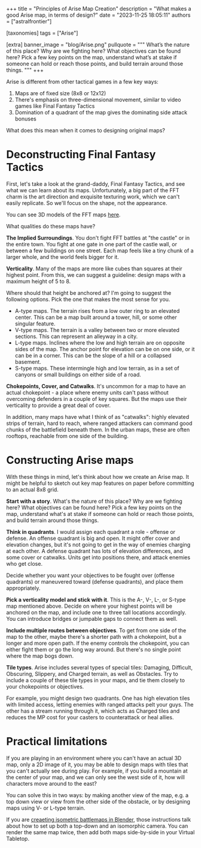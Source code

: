 +++
title = "Principles of Arise Map Creation"
description = "What makes a good Arise map, in terms of design?"
date = "2023-11-25 18:05:11"
authors = ["astralfrontier"]

[taxonomies]
tags = ["Arise"]

[extra]
banner_image = "blog/Arise.png"
pullquote = """
What’s the nature of this place? Why are we fighting here? What objectives can be found here?
Pick a few key points on the map, understand what’s at stake if someone can hold or reach those points, and build terrain around those things.
"""
+++

Arise is different from other tactical games in a few key ways:

1. Maps are of fixed size (8x8 or 12x12)
2. There's emphasis on three-dimensional movement, similar to video games like Final Fantasy Tactics
3. Domination of a quadrant of the map gives the dominating side attack bonuses

What does this mean when it comes to designing original maps?

<!-- more -->

# Deconstructing Final Fantasy Tactics

First, let's take a look at the grand-daddy, Final Fantasy Tactics, and see what we can learn about its maps.
Unfortunately, a big part of the FFT charm is the art direction and exquisite texturing work,
which we can't easily replicate. So we'll focus on the shape, not the appearance.

You can see 3D models of the FFT maps [here](https://www.cavesofnarshe.com/fft/maps/index.php).

What qualities do these maps have?

**The Implied Surroundings**. You don't fight FFT battles at "the castle"
or in the entire town. You fight at one gate in one part of the castle wall,
or between a few buildings on one street.
Each map feels like a tiny chunk of a larger whole,
and the world feels bigger for it.

**Verticality**. Many of the maps are more like cubes than squares at their highest point.
From this, we can suggest a guideline: design maps with a maximum height of 5 to 8.

Where should that height be anchored at? I'm going to suggest the following options.
Pick the one that makes the most sense for you.

- A-type maps. The terrain rises from a low outer ring to an elevated center. This can be a map built around a tower, hill, or some other singular feature.
- V-type maps. The terrain is a valley between two or more elevated sections. This can represent an alleyway in a city.
- L-type maps. Inclines where the low and high terrain are on opposite sides of the map. The anchor point for elevation can be on one side, or it can be in a corner. This can be the slope of a hill or a collapsed basement.
- S-type maps. These intermingle high and low terrain, as in a set of canyons or small buildings on either side of a road.

**Chokepoints, Cover, and Catwalks**. It's uncommon for a map to have an actual chokepoint - a place
where enemy units can't pass without overcoming defenders in a couple of key squares.
But the maps use their verticality to provide a great deal of cover.

In addition, many maps have what I think of as "catwalks": highly elevated strips of terrain,
hard to reach, where ranged attackers can command good chunks of the battlefield beneath them.
In the urban maps, these are often rooftops, reachable from one side of the building.

# Constructing Arise maps

With these things in mind, let's think about how we create an Arise map.
It might be helpful to sketch out key map features on paper before committing to an actual 8x8 grid.

**Start with a story**. What's the nature of this place? Why are we fighting here?
What objectives can be found here? Pick a few key points on the map,
understand what's at stake if someone can hold or reach those points,
and build terrain around those things.

**Think in quadrants**. I would assign each quadrant a role - offense or defense.
An offense quadrant is big and open. It might offer cover and elevation changes,
but it's not going to get in the way of enemies charging at each other.
A defense quadrant has lots of elevation differences, and some cover or catwalks.
Units get into positions there, and attack enemies who get close.

Decide whether you want your objectives to be fought over (offense quadrants)
or maneuvered toward (defense quadrants), and place them appropriately.

**Pick a verticality model and stick with it**. This is the A-, V-, L-, or S-type map mentioned above.
Decide on where your highest points will be anchored on the map,
and include one to three tall locations accordingly.
You can introduce bridges or jumpable gaps to connect them as well.

**Include multiple routes between objectives**. To get from one side of the map
to the other, maybe there's a shorter path with a chokepoint,
but a longer and more open path.
If the enemy controls the chokepoint, you can either fight them or go the long way around.
But there's no single point where the map bogs down.

**Tile types**. Arise includes several types of special tiles:
Damaging, Difficult, Obscuring, Slippery, and Charged terrain, as well as Obstacles.
Try to include a couple of these tile types in your maps, and tie
them closely to your chokepoints or objectives.

For example, you might design two quadrants. One has high elevation tiles with limited access,
letting enemies with ranged attacks pelt your guys.
The other has a stream running through it, which acts as Charged tiles
and reduces the MP cost for your casters to counterattack or heal allies.

# Practical limitations

If you are playing in an environment where you can't have an actual 3D map,
only a 2D image of it, you may be able to design maps with tiles that you can't actually see during play.
For example, if you build a mountain at the center of your map,
and we can only see the west side of it, how will characters move around to the east?

You can solve this in two ways: by making another view of the map, e.g. a top down view
or view from the other side of the obstacle, or by designing maps using V- or L-type
terrain.

If you are [creaeting isometric battlemaps in Blender](@/blog/creating-isometric-battlemaps-in-blender.md),
those instructions talk about how to set up both a top-down and an isomorphic camera.
You can render the same map twice, then add both maps side-by-side in your Virtual Tabletop.
